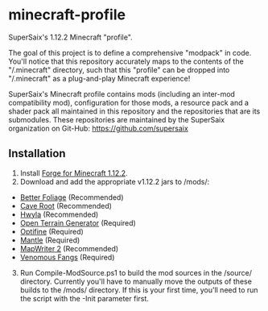 # minecraft-profile
SuperSaix's 1.12.2 Minecraft "profile".

The goal of this project is to define a comprehensive "modpack" in code. You'll notice that this repository accurately maps to the contents of the "/.minecraft" directory, such that this "profile" can be dropped into "/.minecraft" as a plug-and-play Minecraft experience!

SuperSaix's Minecraft profile contains mods (including an inter-mod compatibility mod), configuration for those mods, a resource pack and a shader pack all maintained in this repository and the repositories that are its submodules. These repositories are maintained by the SuperSaix organization on Git-Hub: https://github.com/supersaix

## Installation
1. Install [Forge for Minecraft 1.12.2](https://files.minecraftforge.net/maven/net/minecraftforge/forge/index_1.12.2.html).
2. Download and add the appropriate v1.12.2 jars to /mods/:
 * [Better Foliage](https://minecraft.curseforge.com/projects/better-foliage/files) (Recommended)
 * [Cave Root](https://minecraft.curseforge.com/projects/cave-root/files) (Recommended)
 * [Hwyla](https://minecraft.curseforge.com/projects/hwyla/files) (Recommended)
 * [Open Terrain Generator](https://minecraft.curseforge.com/projects/open-terrain-generator/files) (Required)
 * [Optifine](https://optifine.net/downloads) (Required)
 * [Mantle](https://minecraft.curseforge.com/projects/mantle/files) (Required)
 * [MapWriter 2](https://minecraft.curseforge.com/projects/mapwriter-2/files) (Recommended)
 * [Venomous Fangs](https://minecraft.curseforge.com/projects/venomous-fangs/files) (Required)
3. Run Compile-ModSource.ps1 to build the mod sources in the /source/ directory. Currently you'll have to manually move the outputs of these builds to the /mods/ directory. If this is your first time, you'll need to run the script with the -Init parameter first.
